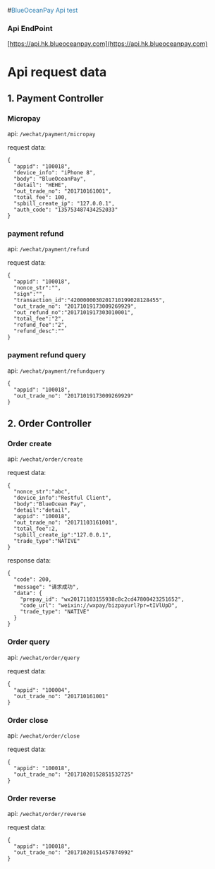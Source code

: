 #<span style="color:#2b7db0">BlueOceanPay Api test</span>

### Api EndPoint

[https://api.hk.blueoceanpay.com](https://api.hk.blueoceanpay.com)

# Api request data

## 1. Payment Controller

### Micropay

api: `/wechat/payment/micropay`

request data:

```
{
  "appid": "100018",
  "device_info": "iPhone 8",
  "body": "BlueOceanPay",
  "detail": "HEHE",
  "out_trade_no": "201710161001",
  "total_fee": 100,
  "spbill_create_ip": "127.0.0.1",
  "auth_code": "135753487434252033"
}

```


### payment refund

api: `/wechat/payment/refund`

request data:

```
{
  "appid": "100018",
  "nonce_str":"",
  "sign":"",
  "transaction_id":"4200000030201710199028128455",
  "out_trade_no": "20171019173009269929",
  "out_refund_no":"2017101917303010001",
  "total_fee":"2",
  "refund_fee":"2",
  "refund_desc":""
}

```


### payment refund query

api: `/wechat/payment/refundquery`

```
{
  "appid": "100018",
  "out_trade_no": "20171019173009269929"
}

```


## 2. Order Controller

### Order create

api: `/wechat/order/create`

request data:

```
{
  "nonce_str":"abc",
  "device_info":"Restful Client",
  "body":"BlueOcean Pay",
  "detail":"detail",  
  "appid": "100018",  
  "out_trade_no": "20171103161001",
  "total_fee":2,
  "spbill_create_ip":"127.0.0.1",
  "trade_type":"NATIVE"
}
```

response data:

```
{
  "code": 200,
  "message": "请求成功",
  "data": {
    "prepay_id": "wx20171103155938c8c2cd47800423251652",
    "code_url": "weixin://wxpay/bizpayurl?pr=tIVlUpD",
    "trade_type": "NATIVE"
  }
}
```



### Order query

api: `/wechat/order/query`

request data:

```
{
  "appid": "100004",  
  "out_trade_no": "201710161001"
}

```

### Order close

api: `/wechat/order/close`

request data:

```
{
  "appid": "100018",  
  "out_trade_no": "20171020152851532725"
}

```


### Order reverse

api: `/wechat/order/reverse`

request data:

```
{
  "appid": "100018",  
  "out_trade_no": "20171020151457874992"
}

```






